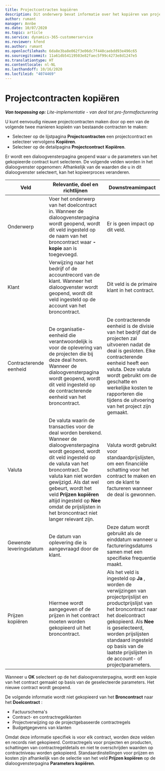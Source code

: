 ```yaml
---
title: Projectcontracten kopiëren
description: Dit onderwerp bevat informatie over het kopiëren van projectcontracten in Project Operations.
author: rumant
manager: Annbe
ms.date: 10/07/2020
ms.topic: article
ms.service: dynamics-365-customerservice
ms.reviewer: kfend
ms.author: rumant
ms.openlocfilehash: 6da8e3ba8e062f3e06dc7f440caebdd93e496c65
ms.sourcegitcommit: 11a61db54119503e82faec5f99c4273e8d1247e5
ms.translationtype: HT
ms.contentlocale: nl-NL
ms.lasthandoff: 10/16/2020
ms.locfileid: "4074469"
---
```

# <a name="copying-project-contracts"></a>Projectcontracten kopiëren

_**Van toepassing op:** Lite-implementatie - van deal tot pro-formafacturering_

U kunt eenvoudig nieuwe projectcontracten maken door op een van de volgende twee manieren kopieën van bestaande contracten te maken: 

  - Selecteer op de lijstpagina **Projectcontracten** een projectcontract en selecteer vervolgens **Kopiëren**.
  - Selecteer op de detailpagina **Projectcontract** **Kopiëren**.

Er wordt een dialoogvensterpagina geopend waar u de parameters van het gekopieerde contract kunt selecteren. De volgende velden worden in het dialoogvenster opgenomen: Afhankelijk van de waarden die u in dit dialoogvenster selecteert, kan het kopieerproces veranderen.

| **Veld** | **Relevantie, doel en richtlijnen** | **Downstreamimpact** |
| --- | --- | --- |
| Onderwerp | Voer het onderwerp van het doelcontract in. Wanneer de dialoogvensterpagina wordt geopend, wordt dit veld ingesteld op de naam van het broncontract waar **-kopie** aan is toegevoegd. | Er is geen impact op dit veld. |
| Klant | Verwijzing naar het bedrijf of de accountrecord van de klant. Wanneer het dialoogvenster wordt geopend, wordt dit veld ingesteld op de account van het broncontract. | Dit veld is de primaire klant in het contract. |
| Contracterende eenheid | De organisatie-eenheid die verantwoordelijk is voor de oplevering van de projecten die bij deze deal horen. Wanneer de dialoogvensterpagina wordt geopend, wordt dit veld ingesteld op de contracterende eenheid van het broncontract. | De contracterende eenheid is de divisie van het bedrijf dat de projecten zal uitvoeren nadat de deal is gesloten. Elke contracterende eenheid heeft een valuta. Deze valuta wordt gebruikt om de geschatte en werkelijke kosten te rapporteren die tijdens de uitvoering van het project zijn gemaakt. |
| Valuta | De valuta waarin de transacties voor de deal worden berekend. Wanneer de dialoogvensterpagina wordt geopend, wordt dit veld ingesteld op de valuta van het broncontract. De valuta kan niet worden gewijzigd. Als dat wel gebeurt, wordt het veld **Prijzen kopiëren** altijd ingesteld op **Nee** omdat de prijslijsten in het broncontract niet langer relevant zijn. | Valuta wordt gebruikt voor standaardprijslijsten, om een financiële schatting voor het contract te maken en om de klant te factureren wanneer de deal is gewonnen. |
| Gewenste leveringsdatum | De datum van oplevering die is aangevraagd door de klant. | Deze datum wordt gebruikt als de einddatum wanneer u factureringsdatums samen met een specifieke frequentie maakt. |
| Prijzen kopiëren | Hiermee wordt aangegeven of de prijzen in het contract moeten worden gekopieerd uit het broncontract. | Als het veld is ingesteld op **Ja** , worden de verwijzingen van projectprijslijst en productprijslijst van het broncontract naar het doelcontract gekopieerd. Als **Nee** is geselecteerd, worden prijslijsten standaard ingesteld op basis van de laatste prijslijsten in de account- of projectparameters. |

Wanneer u **OK** selecteert op de het dialoogvensterpagina, wordt een kopie van het contract gemaakt op basis van de geselecteerde parameters. Het nieuwe contract wordt geopend.

De volgende informatie wordt niet gekopieerd van het **Broncontract** naar het **Doelcontract** :

  - Factuurschema's
  - Contract- en contractregelklanten
  - Projectverwijzing op de projectgebaseerde contractregels
  - Budgetgegevens van klanten

Omdat deze informatie specifiek is voor elk contract, worden deze velden en records niet gekopieerd. Contractregels voor projecten en producten, schattingen van contractregeldetails en niet te overschrijden waarden op contractniveau worden gekopieerd. Standaardinstellingen voor prijzen en kosten zijn afhankelijk van de selectie van het veld **Prijzen kopiëren** op de dialoogvensterpagina **Parameters kopiëren**.
